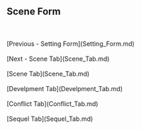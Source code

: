 ## Scene Form ##
 <br/>
 <br/>
[Previous - Setting Form](Setting_Form.md) <br/>
 <br/>
[Next - Scene Tab](Scene_Tab.md) <br/>
 <br/>
[Scene Tab](Scene_Tab.md) <br/><br/>
[Develpment Tab](Develpment_Tab.md) <br/><br/>
[Conflict Tab](Conflict_Tab.md) <br/><br/>
[Sequel Tab](Sequel_Tab.md) <br/><br/>
